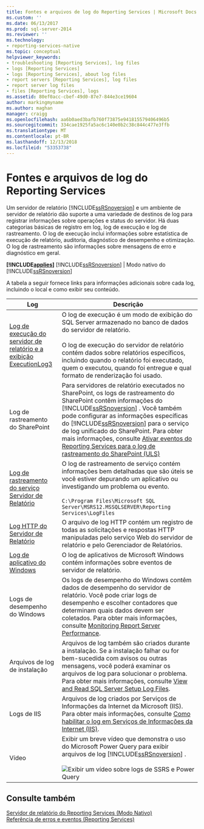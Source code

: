 ```yaml
---
title: Fontes e arquivos de log do Reporting Services | Microsoft Docs
ms.custom: ''
ms.date: 06/13/2017
ms.prod: sql-server-2014
ms.reviewer: ''
ms.technology:
- reporting-services-native
ms.topic: conceptual
helpviewer_keywords:
- troubleshooting [Reporting Services], log files
- logs [Reporting Services]
- logs [Reporting Services], about log files
- report servers [Reporting Services], log files
- report server log files
- files [Reporting Services], logs
ms.assetid: 80ef0acc-cbef-49d0-87e7-844e3ce19604
author: markingmyname
ms.author: maghan
manager: craigg
ms.openlocfilehash: aa6b0aed3bafb760f73875e941815579406496b5
ms.sourcegitcommit: 334cae1925fa5ac6c140e0b2c38c844c477e3ffb
ms.translationtype: MT
ms.contentlocale: pt-BR
ms.lasthandoff: 12/13/2018
ms.locfileid: "53353738"
---
```

# <a name="reporting-services-log-files-and-sources"></a>Fontes e arquivos de log do Reporting Services
  Um servidor de relatório [!INCLUDE[ssRSnoversion](../../../includes/ssrsnoversion-md.md)] e um ambiente de servidor de relatório dão suporte a uma variedade de destinos de log para registrar informações sobre operações e status do servidor. Há duas categorias básicas de registro em log, log de execução e log de rastreamento. O log de execução inclui informações sobre estatística de execução de relatório, auditoria, diagnóstico de desempenho e otimização. O log de rastreamento são informações sobre mensagens de erro e diagnóstico em geral.  
  
 **[!INCLUDE[applies](../../includes/applies-md.md)]**  [!INCLUDE[ssRSnoversion](../../../includes/ssrsnoversion-md.md)] | Modo nativo do [!INCLUDE[ssRSnoversion](../../../includes/ssrsnoversion-md.md)]   
  
 A tabela a seguir fornece links para informações adicionais sobre cada log, incluindo o local e como exibir seu conteúdo.  
  
|Log|Descrição|  
|---------|-----------------|  
|[Log de execução do servidor de relatório e a exibição ExecutionLog3](report-server-executionlog-and-the-executionlog3-view.md)|O log de execução é um modo de exibição do SQL Server armazenado no banco de dados do servidor de relatório.<br /><br /> O log de execução do servidor de relatório contém dados sobre relatórios específicos, incluindo quando o relatório foi executado, quem o executou, quando foi entregue e qual formato de renderização foi usado.|  
|Log de rastreamento do SharePoint|Para servidores de relatório executados no SharePoint, os logs de rastreamento do SharePoint contêm informações do [!INCLUDE[ssRSnoversion](../../../includes/ssrsnoversion-md.md)] . Você também pode configurar as informações específicas do [!INCLUDE[ssRSnoversion](../../../includes/ssrsnoversion-md.md)] para o serviço de log unificado do SharePoint. Para obter mais informações, consulte [Ativar eventos do Reporting Services para o log de rastreamento do SharePoint &#40;ULS&#41;](turn-on-reporting-services-events-for-the-sharepoint-trace-log-uls.md)|  
|[Log de rastreamento do serviço Servidor de Relatório](report-server-service-trace-log.md)|O log de rastreamento de serviço contém informações bem detalhadas que são úteis se você estiver depurando um aplicativo ou investigando um problema ou evento.<br /><br /> `C:\Program Files\Microsoft SQL Server\MSRS12.MSSQLSERVER\Reporting Services\LogFiles`|  
|[Log HTTP do Servidor de Relatório](report-server-http-log.md)|O arquivo de log HTTP contém um registro de todas as solicitações e respostas HTTP manipuladas pelo serviço Web do servidor de relatório e pelo Gerenciador de Relatórios.|  
|[Log de aplicativo do Windows](windows-application-log.md)|O log de aplicativos de Microsoft Windows contém informações sobre eventos de servidor de relatório.|  
|Logs de desempenho do Windows|Os logs de desempenho do Windows contêm dados de desempenho do servidor de relatório. Você pode criar logs de desempenho e escolher contadores que determinam quais dados devem ser coletados. Para obter mais informações, consulte [Monitoring Report Server Performance](monitoring-report-server-performance.md).|  
|Arquivos de log de instalação|Arquivos de log também são criados durante a instalação. Se a instalação falhar ou for bem-sucedida com avisos ou outras mensagens, você poderá examinar os arquivos de log para solucionar o problema. Para obter mais informações, consulte [View and Read SQL Server Setup Log Files](../../database-engine/install-windows/view-and-read-sql-server-setup-log-files.md).|  
|Logs de IIS|Arquivos de log criados por Serviços de Informações da Internet da Microsoft (IIS). Para obter mais informações, consulte [Como habilitar o log em Serviços de Informações da Internet (IIS)](https://support.microsoft.com/kb/313437).|  
|Vídeo|Exibir um breve vídeo que demonstra o uso do Microsoft Power Query para exibir arquivos de log [!INCLUDE[ssRSnoversion](../../../includes/ssrsnoversion-md.md)] .<br /><br /> ![Exibir um vídeo sobre logs de SSRS e Power Query](../media/generic-video-thumbnail.png "exibir um vídeo sobre logs de SSRS e Power Query")|  
  
## <a name="see-also"></a>Consulte também  
 [Servidor de relatório do Reporting Services &#40;Modo Nativo&#41;](reporting-services-report-server-native-mode.md)   
 [Referência de erros e eventos &#40;Reporting Services&#41;](../troubleshooting/errors-and-events-reference-reporting-services.md)  
  
  
